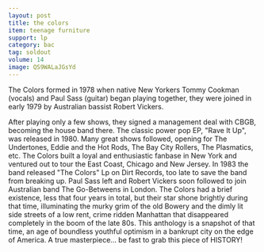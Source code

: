 ```yaml
---
layout: post
title: the colors
item: teenage furniture
support: lp
category: bac
tag: soldout
volume: 14
image: QS9WALaJGsYd
---
```


The Colors formed in 1978 when native New Yorkers Tommy Cookman (vocals) and Paul Sass (guitar) began playing together, they were joined in early 1979 by Australian bassist Robert Vickers.

After playing only a few shows, they signed a management deal with CBGB, becoming the house band there. The classic power pop EP, "Rave It Up", was released in 1980. Many great shows followed, opening for The Undertones, Eddie and the Hot Rods, The Bay City Rollers, The Plasmatics, etc. The Colors built a loyal and enthusiastic fanbase in New York and ventured out to tour the East Coast, Chicago and New Jersey. In 1983 the band released "The Colors" Lp on Dirt Records, too late to save the band from breaking up. Paul Sass left and Robert Vickers soon followed to join Australian band The Go-Betweens in London. The Colors had a brief existence, less that four years in total, but their star shone brightly during that time, illuminating the murky grim of the old Bowery and the dimly lit side streets of a low rent, crime ridden Manhattan that disappeared completely in the boom of the late 80s. This anthology is a snapshot of that time, an age of boundless youthful optimism in a bankrupt city on the edge of America. A true masterpiece... be fast to grab this piece of HISTORY!
